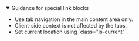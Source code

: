 <details open data-label="special-link-blocks-guidance-accordion" aria-expanded="false">
  <summary>Guidance <span class="visuallyhidden">for special link blocks</span></summary>
  <div class="accordion-panel">
    <ul>
    <li>Use tab navigation in the main content area only.</li>
    <li>Client-side context is not affected by the tabs.</li>
    <li>Set current location using `class="is-current"`.</li>
    </ul>
  </div>
</details>
